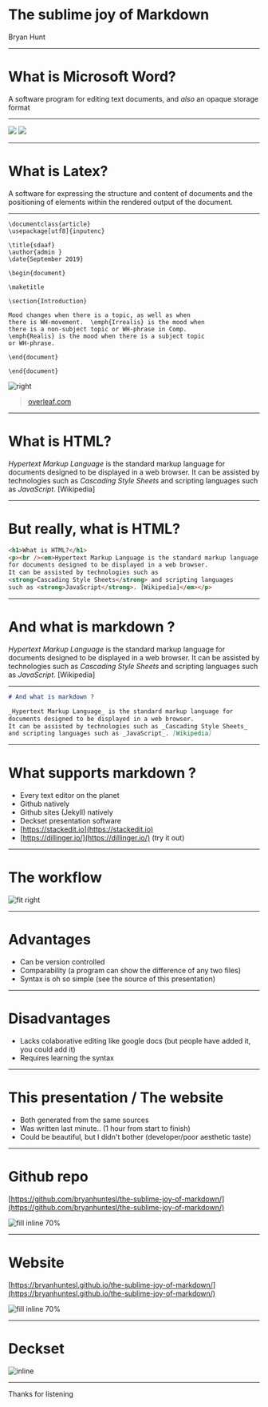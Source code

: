 # The sublime joy of Markdown

Bryan Hunt

---

# What is Microsoft Word? 

A software program for editing text documents, and _also_ an opaque storage format

---

![](hello-this-is-word.png)
![](word-doc-storage.png)

---

# What is Latex?

A software for expressing the structure and content of documents and the positioning of elements within the rendered output of the document.

---

```
\documentclass{article}
\usepackage[utf8]{inputenc}

\title{sdaaf}
\author{admin }
\date{September 2019}

\begin{document}

\maketitle

\section{Introduction}

Mood changes when there is a topic, as well as when
there is WH-movement.  \emph{Irrealis} is the mood when
there is a non-subject topic or WH-phrase in Comp.
\emph{Realis} is the mood when there is a subject topic
or WH-phrase.

\end{document}

\end{document}

```

![right](latex-output.png)

> [overleaf.com](https://www.overleaf.com)

---

# What is HTML? 

_Hypertext Markup Language_ is the standard markup language for documents designed to be displayed in a web browser. 
It can be assisted by technologies such as _Cascading Style Sheets_ and scripting languages such as _JavaScript_. [Wikipedia]

---

# But really, what is HTML?

```html
<h1>What is HTML?</h1>
<p><br /><em>Hypertext Markup Language is the standard markup language 
for documents designed to be displayed in a web browser. 
It can be assisted by technologies such as 
<strong>Cascading Style Sheets</strong> and scripting languages 
such as <strong>JavaScript</strong>. [Wikipedia]</em></p>
```

---

# And what is markdown ?

_Hypertext Markup Language_ is the standard markup language for 
documents designed to be displayed in a web browser.
It can be assisted by technologies such as _Cascading Style Sheets_ 
and scripting languages such as _JavaScript_. [Wikipedia]

---

```markdown
# And what is markdown ?

_Hypertext Markup Language_ is the standard markup language for 
documents designed to be displayed in a web browser.
It can be assisted by technologies such as _Cascading Style Sheets_ 
and scripting languages such as _JavaScript_. [Wikipedia]

```

---

# What supports markdown ?

* Every text editor on the planet
* Github natively
* Github sites (Jekyll) natively
* Deckset presentation software
* [https://stackedit.io](https://stackedit.io)
* [https://dillinger.io/](https://dillinger.io/) (try it out)

---

# The workflow

![fit right](markdown-flow.png)

---

# Advantages 

* Can be version controlled
* Comparability (a program can show the difference of any two files)
* Syntax is oh so simple (see the source of this presentation)

---

# Disadvantages

* Lacks colaborative editing like google docs (but people have added it, you could add it)
* Requires learning the syntax

--- 

# This presentation / The website

* Both generated from the same sources 
* Was written last minute.. (1 hour from start to finish)
* Could be beautiful, but I didn't bother (developer/poor aesthetic taste)

---

# Github repo 

 [https://github.com/bryanhuntesl/the-sublime-joy-of-markdown/](https://github.com/bryanhuntesl/the-sublime-joy-of-markdown/)


![fill inline 70%](this-presentation.png)

---

# Website

[https://bryanhuntesl.github.io/the-sublime-joy-of-markdown/](https://bryanhuntesl.github.io/the-sublime-joy-of-markdown/) 

![fill inline 70%](website.png)

---

# Deckset 

![inline](deckset.png)

---

Thanks for listening
